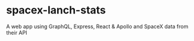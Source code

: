 # spacex-lanch-stats
 A web app using GraphQL, Express, React & Apollo and SpaceX data from their API
